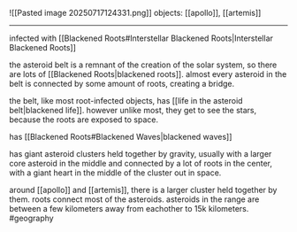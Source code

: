 ![[Pasted image 20250717124331.png]]
objects: [[apollo]], [[artemis]]

---
infected with [[Blackened Roots#Interstellar Blackened Roots|Interstellar Blackened Roots]]

the asteroid belt is a remnant of the creation of the solar system, so there are lots of [[Blackened Roots|blackened roots]]. almost every asteroid in the belt is connected by some amount of roots, creating a bridge.

the belt, like most root-infected objects, has [[life in the asteroid belt|blackened life]]. however unlike most, they get to see the stars, because the roots are exposed to space.

has [[Blackened Roots#Blackened Waves|blackened waves]]

has giant asteroid clusters held together by gravity, usually with a larger core asteroid in the middle and connected by a lot of roots in the center, with a giant heart in the middle of the cluster out in space.

around [[apollo]] and [[artemis]], there is a larger cluster held together by them. roots connect most of the asteroids. asteroids in the range are between a few kilometers away from eachother to 15k kilometers.
#geography